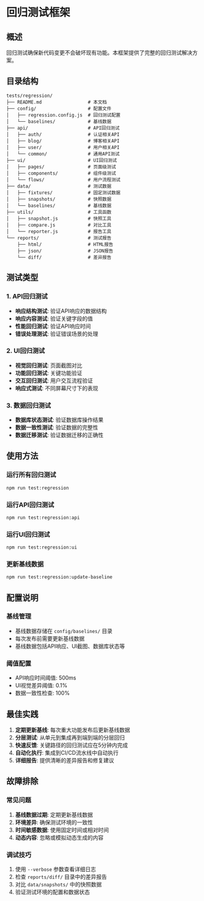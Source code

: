 # 回归测试框架

## 概述

回归测试确保新代码变更不会破坏现有功能。本框架提供了完整的回归测试解决方案。

## 目录结构

```
tests/regression/
├── README.md                 # 本文档
├── config/                   # 配置文件
│   ├── regression.config.js  # 回归测试配置
│   └── baselines/            # 基线数据
├── api/                      # API回归测试
│   ├── auth/                 # 认证相关API
│   ├── blog/                 # 博客相关API
│   ├── user/                 # 用户相关API
│   └── common/               # 通用API测试
├── ui/                       # UI回归测试
│   ├── pages/                # 页面级测试
│   ├── components/           # 组件级测试
│   └── flows/                # 用户流程测试
├── data/                     # 测试数据
│   ├── fixtures/             # 固定测试数据
│   ├── snapshots/            # 快照数据
│   └── baselines/            # 基线数据
├── utils/                    # 工具函数
│   ├── snapshot.js           # 快照工具
│   ├── compare.js            # 对比工具
│   └── reporter.js           # 报告工具
└── reports/                  # 测试报告
    ├── html/                 # HTML报告
    ├── json/                 # JSON报告
    └── diff/                 # 差异报告
```

## 测试类型

### 1. API回归测试

- **响应结构测试**: 验证API响应的数据结构
- **响应内容测试**: 验证关键字段的值
- **性能回归测试**: 验证API响应时间
- **错误处理测试**: 验证错误场景的处理

### 2. UI回归测试

- **视觉回归测试**: 页面截图对比
- **功能回归测试**: 关键功能验证
- **交互回归测试**: 用户交互流程验证
- **响应式测试**: 不同屏幕尺寸下的表现

### 3. 数据回归测试

- **数据库状态测试**: 验证数据库操作结果
- **数据一致性测试**: 验证数据的完整性
- **数据迁移测试**: 验证数据迁移的正确性

## 使用方法

### 运行所有回归测试

```bash
npm run test:regression
```

### 运行API回归测试

```bash
npm run test:regression:api
```

### 运行UI回归测试

```bash
npm run test:regression:ui
```

### 更新基线数据

```bash
npm run test:regression:update-baseline
```

## 配置说明

### 基线管理

- 基线数据存储在 `config/baselines/` 目录
- 每次发布前需要更新基线数据
- 基线数据包括API响应、UI截图、数据库状态等

### 阈值配置

- API响应时间阈值: 500ms
- UI视觉差异阈值: 0.1%
- 数据一致性检查: 100%

## 最佳实践

1. **定期更新基线**: 每次重大功能发布后更新基线数据
2. **分层测试**: 从单元到集成再到端到端的分层回归
3. **快速反馈**: 关键路径的回归测试应在5分钟内完成
4. **自动化执行**: 集成到CI/CD流水线中自动执行
5. **详细报告**: 提供清晰的差异报告和修复建议

## 故障排除

### 常见问题

1. **基线数据过期**: 定期更新基线数据
2. **环境差异**: 确保测试环境的一致性
3. **时间敏感数据**: 使用固定时间或相对时间
4. **动态内容**: 忽略或模拟动态生成的内容

### 调试技巧

1. 使用 `--verbose` 参数查看详细日志
2. 检查 `reports/diff/` 目录中的差异报告
3. 对比 `data/snapshots/` 中的快照数据
4. 验证测试环境的配置和数据状态
